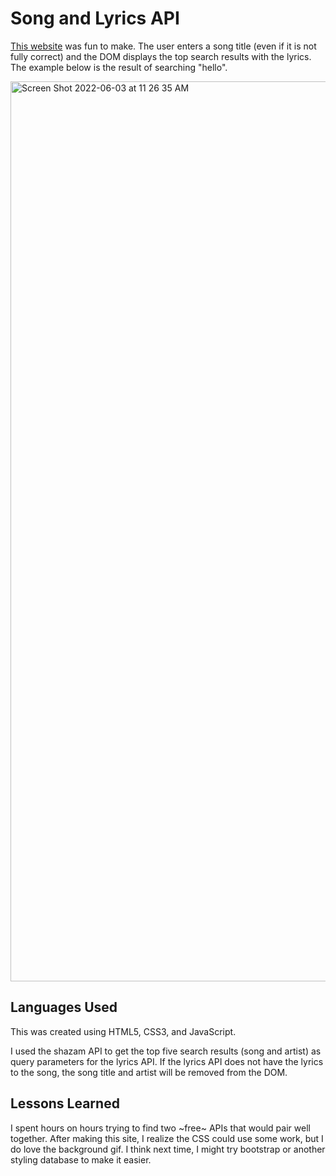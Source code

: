 # Song and Lyrics API

<a href="https://kellychhe-complex-song-and-lyrics-api.netlify.app/">This website</a> was fun to make. The user enters a song title (even if it is not fully correct) and the DOM displays the top search results with the lyrics. The example below is the result of searching "hello".

<img width="1440" alt="Screen Shot 2022-06-03 at 11 26 35 AM" src="https://user-images.githubusercontent.com/102538779/172069419-841ad41e-57c4-4378-bcce-3f234af57cdb.png">

## Languages Used

This was created using HTML5, CSS3, and JavaScript. 

I used the shazam API to get the top five search results (song and artist) as query parameters for the lyrics API. If the lyrics API does not have the lyrics to the song, the song title and artist will be removed from the DOM.

## Lessons Learned

I spent hours on hours trying to find two ~free~ APIs that would pair well together. After making this site, I realize the CSS could use some work, but I do love the background gif. I think next time, I might try bootstrap or another styling database to make it easier.
